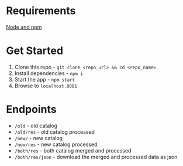 # Requirements

[Node and npm](https://nodejs.org)

# Get Started

1. Clone this repo - `git clone <repo_url> && cd <repo_name>`
2. Install dependencies - `npm i`
3. Start the app - `npm start`
4. Browse to `localhost.8081`

# Endpoints

- `/old` - old catalog
- `/old/res` - old catalog processed
- `/new/` - new catalog
- `/new/res` - new catalog processed
- `/both/res` - both catalog merged and processed
- `/both/res/json` - download the merged and processed data as json
